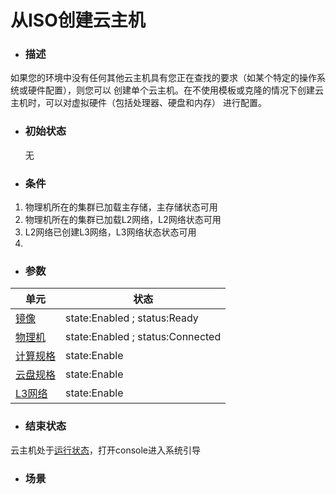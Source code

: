 # 从ISO创建云主机

* ### 描述

如果您的环境中没有任何其他云主机具有您正在查找的要求（如某个特定的操作系统或硬件配置），则您可以创建单个云主机。在不使用模板或克隆的情况下创建云主机时，可以对虚拟硬件（包括处理器、硬盘和内存）进行配置。


* ### 初始状态
    无
* ### 条件
 1. 物理机所在的集群已加载主存储，主存储状态可用
 2. 物理机所在的集群已加载L2网络，L2网络状态可用
 3. L2网络已创建L3网络，L3网络状态状态可用
 4. 
* ### 参数
 | 单元 | 状态 |
| ---| ---| 
| [镜像](/Unit/Image/README.md) |state:Enabled ; status:Ready|
| [物理机](/Unit/Host/README.md)|state:Enabled ; status:Connected|
| [计算规格](/Unit/Compute_Offering/README.md) | state:Enable |
| [云盘规格](/Unit/Volume_Offering/README.md) | state:Enable |
| [L3网络](/Unit/L3/README.md) | state:Enable |

* ### 结束状态
云主机处于[运行状态](/Unit/VM/status.md)，打开console进入系统引导

* ### 场景

